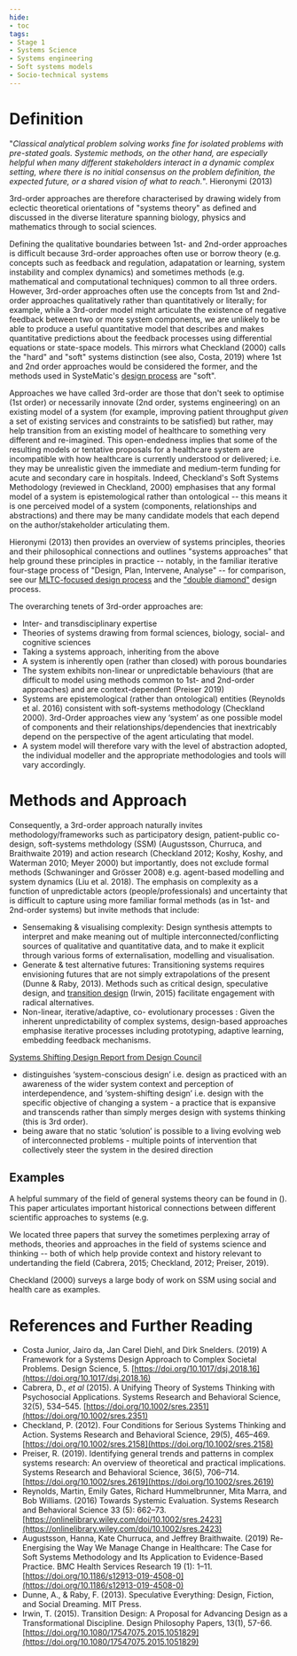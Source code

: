 ```yaml
---
hide:
- toc
tags:
- Stage 1
- Systems Science
- Systems engineering
- Soft systems models
- Socio-technical systems
---
```


# Definition
"*Classical analytical problem solving works fine for isolated problems with pre-stated goals. Systemic methods, on the other hand, are especially helpful when many different stakeholders interact in a dynamic complex setting, where there is no initial consensus on the problem definition, the expected future, or a shared vision of what to reach.*". Hieronymi (2013)

3rd-order approaches are therefore characterised by drawing widely from eclectic theoretical orientations of "systems theory" as defined and discussed in the diverse literature spanning biology, physics and mathematics through to social sciences.  

Defining the qualitative boundaries between 1st- and 2nd-order approaches is difficult because 3rd-order approaches often use or borrow theory (e.g. concepts such as feedback and regulation, adapatation or learning, system instability and complex dynamics) and sometimes methods (e.g. mathematical and computational techniques) common to all three orders.  However, 3rd-order approaches often use the concepts from 1st and 2nd-order approaches qualitatively rather than quantitatively or literally; for example, while a 3rd-order model might articulate the existence of negative feedback between two or more system components, we are unlikely to be able to produce a useful quantitative model that describes and makes quantitative predictions about the feedback processes using differential equations or state-space models.  This mirrors what Checkland (2000) calls the "hard" and "soft" systems distinction (see also, Costa, 2019) where 1st and 2nd order approaches would be considered the former, and the methods used in SysteMatic's [design process](https://systematic-nihr.github.io/transdisciplinary-synthesis-strategy/MLTC-learning-system-framework/) are "soft".  

Approaches we have called 3rd-order are those that don't seek to optimise (1st order) or necessarily innovate (2nd order, systems engineering) on an existing model of a system (for example, improving patient throughput *given* a set of existing services and constraints to be satisfied) but rather, may help transition from an existing model of healthcare to something very different and re-imagined.  This open-endedness implies that some of the resulting models or tentative proposals for a healthcare system are incompatible with how healthcare is currently understood or delivered; i.e. they may be unrealistic given the immediate and medium-term funding for acute and secondary care in hospitals.  Indeed, Checkland's Soft Systems Methodology (reviewed in Checkland, 2000) emphasises that any formal model of a system is epistemological rather than ontological -- this means it is one perceived model of a system (components, relationships and abstractions) and there may be many candidate models that each depend on the author/stakeholder articulating them.  

Hieronymi (2013) then provides an overview of systems principles, theories and their philosophical connections and outlines "systems approaches" that help ground these principles in practice -- notably, in the familiar iterative four-stage process of "Design, Plan, Intervene, Analyse" -- for comparison, see our [MLTC-focused design process](https://systematic-nihr.github.io/transdisciplinary-synthesis-strategy/MLTC-learning-system-framework/) and the ["double diamond"](https://en.wikipedia.org/wiki/Double_Diamond_(design_process_model)) design process.

The overarching tenets of 3rd-order approaches are:

 * Inter- and transdisciplinary expertise
 * Theories of systems drawing from formal sciences, biology, social- and cognitive sciences
 * Taking a systems approach, inheriting from the above
 * A system is inherently open (rather than closed) with porous boundaries
 * The system exhibits non-linear or unpredictable behaviours (that are difficult to model using methods common to 1st- and 2nd-order approaches) and are context-dependent (Preiser 2019)
 * Systems are epistemological (rather than ontological) entities (Reynolds et al. 2016) consistent with soft-systems methodology (Checkland 2000). 3rd-Order approaches view any ‘system’ as one possible model of components and their relationships/dependencies that inextricably depend on the perspective of the agent articulating that model.
 * A system model will therefore vary with the level of abstraction adopted, the individual modeller and the appropriate methodologies and tools will vary accordingly.

# Methods and Approach
Consequently, a 3rd-order approach naturally invites methodology/frameworks such as participatory design, patient-public co-design, soft-systems methdology (SSM) (Augustsson, Churruca, and Braithwaite 2019) and action research (Checkland 2012; Koshy, Koshy, and Waterman 2010; Meyer 2000) but importantly, does not exclude formal methods (Schwaninger and Grösser 2008) e.g. agent-based modelling and system dynamics (Liu et al. 2018). The emphasis on complexity as a function of unpredictable actors (people/professionals) and uncertainty that is difficult to capture using more familiar formal methods (as in 1st- and 2nd-order systems) but invite methods that include:

 * Sensemaking & visualising complexity: Design synthesis attempts to interpret and make meaning out of multiple interconnected/conflicting sources of qualitative and quantitative data, and to make it explicit through various forms of externalisation, modelling and visualisation.
 * Generate & test alternative futures: Transitioning systems requires envisioning futures that are not simply extrapolations of the present (Dunne & Raby, 2013). Methods such as critical design, speculative design, and [transition design](https://transitiondesignseminarcmu.net/the-transition-design-framework/) (Irwin, 2015) facilitate engagement with radical alternatives.
 * Non-linear, iterative/adaptive, co- evolutionary processes : Given the inherent unpredictability of complex systems, design-based approaches emphasise iterative processes including prototyping, adaptive learning, embedding feedback mechanisms.  


[Systems Shifting Design Report from Design Council](https://www.designcouncil.org.uk/our-resources/archive/reports-resources/download-our-systems-shifting-design-report-1/) 
- distinguishes ‘system-conscious design’ i.e. design as practiced with an awareness of the wider system context and perception of interdependence, and ‘system-shifting design’ i.e. design with the specific objective of changing a system - a practice that is expansive and transcends rather than simply merges design with systems thinking (this is 3rd order).
- being aware that no static ‘solution’ is possible to a living evolving web of interconnected problems - multiple points of intervention that collectively steer the system in the desired direction

 
## Examples
A helpful summary of the field of general systems theory can be found in ().  This paper articulates important historical connections between different scientific approaches to systems (e.g. 

We located three papers that survey the sometimes perplexing array of methods, theories and approaches in the field of systems science and thinking -- both of which help provide context and history relevant to undertanding the field (Cabrera, 2015; Checkland, 2012; Preiser, 2019). 

Checkland (2000) surveys a large body of work on SSM using social and health care as examples.


# References and Further Reading
 * Costa Junior, Jairo da, Jan Carel Diehl, and Dirk Snelders. (2019) A Framework for a Systems Design Approach to Complex Societal Problems. Design Science, 5. [https://doi.org/10.1017/dsj.2018.16](https://doi.org/10.1017/dsj.2018.16)
 * Cabrera, D., *et al* (2015). A Unifying Theory of Systems Thinking with Psychosocial Applications. Systems Research and Behavioral Science, 32(5), 534–545. [https://doi.org/10.1002/sres.2351](https://doi.org/10.1002/sres.2351)
 * Checkland, P. (2012). Four Conditions for Serious Systems Thinking and Action. Systems Research and Behavioral Science, 29(5), 465–469. [https://doi.org/10.1002/sres.2158](https://doi.org/10.1002/sres.2158)
 * Preiser, R. (2019). Identifying general trends and patterns in complex systems research: An overview of theoretical and practical implications. Systems Research and Behavioral Science, 36(5), 706–714. [https://doi.org/10.1002/sres.2619](https://doi.org/10.1002/sres.2619)
 * Reynolds, Martin, Emily Gates, Richard Hummelbrunner, Mita Marra, and Bob Williams. (2016) Towards Systemic Evaluation. Systems Research and Behavioral Science 33 (5): 662–73. [https://onlinelibrary.wiley.com/doi/10.1002/sres.2423](https://onlinelibrary.wiley.com/doi/10.1002/sres.2423)
 * Augustsson, Hanna, Kate Churruca, and Jeffrey Braithwaite. (2019) Re-Energising the Way We Manage Change in Healthcare: The Case for Soft Systems Methodology and Its Application to Evidence-Based Practice. BMC Health Services Research 19 (1): 1–11. [https://doi.org/10.1186/s12913-019-4508-0](https://doi.org/10.1186/s12913-019-4508-0)
 * Dunne, A., & Raby, F. (2013). Speculative Everything: Design, Fiction, and Social Dreaming. MIT Press.
 * Irwin, T. (2015). Transition Design: A Proposal for Advancing Design as a Transformational Discipline. Design Philosophy Papers, 13(1), 57-66. [https://doi.org/10.1080/17547075.2015.1051829](https://doi.org/10.1080/17547075.2015.1051829)




